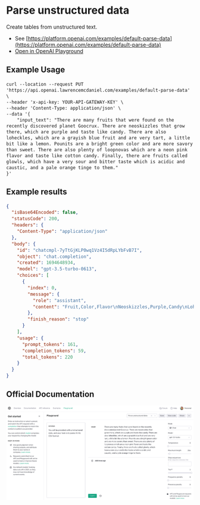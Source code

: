 # Parse unstructured data

Create tables from unstructured text.

- See [https://platform.openai.com/examples/default-parse-data](https://platform.openai.com/examples/default-parse-data)
- [Open in OpenAI Playground](https://platform.openai.com/playground/p/default-parse-data)

## Example Usage

```console
curl --location --request PUT 'https://api.openai.lawrencemcdaniel.com/examples/default-parse-data' \
--header 'x-api-key: YOUR-API-GATEWAY-KEY' \
--header 'Content-Type: application/json' \
--data '{
    "input_text": "There are many fruits that were found on the recently discovered planet Goocrux. There are neoskizzles that grow there, which are purple and taste like candy. There are also loheckles, which are a grayish blue fruit and are very tart, a little bit like a lemon. Pounits are a bright green color and are more savory than sweet. There are also plenty of loopnovas which are a neon pink flavor and taste like cotton candy. Finally, there are fruits called glowls, which have a very sour and bitter taste which is acidic and caustic, and a pale orange tinge to them."
}'
```

## Example results

```json
{
  "isBase64Encoded": false,
  "statusCode": 200,
  "headers": {
    "Content-Type": "application/json"
  },
  "body": {
    "id": "chatcmpl-7yTtGjKLP0wq1Vz4I5dRpLYbFvB7I",
    "object": "chat.completion",
    "created": 1694648934,
    "model": "gpt-3.5-turbo-0613",
    "choices": [
      {
        "index": 0,
        "message": {
          "role": "assistant",
          "content": "Fruit,Color,Flavor\nNeoskizzles,Purple,Candy\nLoheckles,Grayish blue,Tart\nPounits,Bright green,Savory\nLoopnovas,Neon pink,Cotton candy\nGlowls,Pale orange,Sour and bitter"
        },
        "finish_reason": "stop"
      }
    ],
    "usage": {
      "prompt_tokens": 161,
      "completion_tokens": 59,
      "total_tokens": 220
    }
  }
}
```

## Official Documentation

![OpenAI Playground](https://raw.githubusercontent.com/FullStackWithLawrence/aws-openai/main/doc/examples/example-03-parse-data.png "OpenAI Playground")
